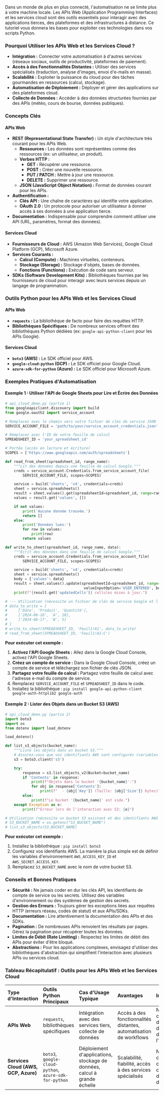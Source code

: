 Dans un monde de plus en plus connecté, l'automatisation ne se limite plus à votre machine locale. Les APIs Web (Application Programming Interfaces) et les services cloud sont des outils essentiels pour interagir avec des applications tierces, des plateformes et des infrastructures à distance. Ce tutoriel vous donnera les bases pour exploiter ces technologies dans vos scripts Python.

### Pourquoi Utiliser les APIs Web et les Services Cloud ?

* **Intégration :** Connecter votre automatisation à d'autres services (réseaux sociaux, outils de productivité, plateformes de paiement).
* **Accès à des Fonctionnalités Distantes :** Utiliser des services spécialisés (traduction, analyse d'images, envoi d'e-mails en masse).
* **Scalabilité :** Exploiter la puissance du cloud pour des tâches gourmandes en ressources (calcul, stockage).
* **Automatisation de Déploiement :** Déployer et gérer des applications sur des plateformes cloud.
* **Collecte de Données :** Accéder à des données structurées fournies par des APIs (météo, cours de bourse, données publiques).

### Concepts Clés

#### APIs Web

* **REST (Representational State Transfer) :** Un style d'architecture très courant pour les APIs Web.
    * **Ressources :** Les données sont représentées comme des ressources (ex: un utilisateur, un produit).
    * **Verbes HTTP :**
        * **GET :** Récupérer une ressource.
        * **POST :** Créer une nouvelle ressource.
        * **PUT / PATCH :** Mettre à jour une ressource.
        * **DELETE :** Supprimer une ressource.
    * **JSON (JavaScript Object Notation) :** Format de données courant pour les APIs.
* **Authentification :**
    * **Clés API :** Une chaîne de caractères qui identifie votre application.
    * **OAuth 2.0 :** Un protocole pour autoriser un utilisateur à donner accès à ses données à une application tierce.
* **Documentation :** Indispensable pour comprendre comment utiliser une API (URL, paramètres, format des données).

#### Services Cloud

* **Fournisseurs de Cloud :** AWS (Amazon Web Services), Google Cloud Platform (GCP), Microsoft Azure.
* **Services Courants :**
    * **Calcul (Compute) :** Machines virtuelles, conteneurs.
    * **Stockage (Storage) :** Stockage d'objets, bases de données.
    * **Fonctions (Functions) :** Exécution de code sans serveur.
* **SDKs (Software Development Kits) :** Bibliothèques fournies par les fournisseurs de cloud pour interagir avec leurs services depuis un langage de programmation.

### Outils Python pour les APIs Web et les Services Cloud

#### APIs Web

* **`requests` :** La bibliothèque de facto pour faire des requêtes HTTP.
* **Bibliothèques Spécifiques :** De nombreux services offrent des bibliothèques Python dédiées (ex: `google-api-python-client` pour les APIs Google).

#### Services Cloud

* **`boto3` (AWS) :** Le SDK officiel pour AWS.
* **`google-cloud-python` (GCP) :** Le SDK officiel pour Google Cloud.
* **`azure-sdk-for-python` (Azure) :** Le SDK officiel pour Microsoft Azure.

### Exemples Pratiques d'Automatisation

#### Exemple 1 : Utiliser l'API de Google Sheets pour Lire et Écrire des Données

```python
# api_cloud_demo.py (partie 1)
from googleapiclient.discovery import build
from google.oauth2 import service_account

# Remplacez avec le chemin vers votre fichier de clés de service JSON
SERVICE_ACCOUNT_FILE = 'path/to/your/service_account_credentials.json'

# Remplacez avec l'ID de votre feuille de calcul
SPREADSHEET_ID = 'your_spreadsheet_id'

# Portée (accès en lecture et écriture)
SCOPES = ['https://www.googleapis.com/auth/spreadsheets']

def read_from_sheet(spreadsheet_id, range_name):
    """Lit des données depuis une feuille de calcul Google."""
    creds = service_account.Credentials.from_service_account_file(
        SERVICE_ACCOUNT_FILE, scopes=SCOPES)

    service = build('sheets', 'v4', credentials=creds)
    sheet = service.spreadsheets()
    result = sheet.values().get(spreadsheetId=spreadsheet_id, range=range_name).execute()
    values = result.get('values', [])

    if not values:
        print('Aucune donnée trouvée.')
        return []
    else:
        print('Données lues:')
        for row in values:
            print(row)
        return values

def write_to_sheet(spreadsheet_id, range_name, data):
    """Écrit des données dans une feuille de calcul Google."""
    creds = service_account.Credentials.from_service_account_file(
        SERVICE_ACCOUNT_FILE, scopes=SCOPES)

    service = build('sheets', 'v4', credentials=creds)
    sheet = service.spreadsheets()
    body = {'values': data}
    result = sheet.values().update(spreadsheetId=spreadsheet_id, range=range_name,
                                    valueInputOption='USER_ENTERED', body=body).execute()
    print(f"{result.get('updatedCells')} cellules mises à jour.")

# --- Utilisation (nécessite un fichier de clés de service Google et l'API Google Sheets activée) ---
# data_to_write = [
#     ['Date', 'Produit', 'Quantité'],
#     ['2024-06-16', 'A', 10],
#     ['2024-06-17', 'B', 5]
# ]
# write_to_sheet(SPREADSHEET_ID, 'Feuil1!A1', data_to_write)
# read_from_sheet(SPREADSHEET_ID, 'Feuil1!A1:C')
```

**Pour exécuter cet exemple :**

1.  **Activez l'API Google Sheets :** Allez dans la Google Cloud Console, activez l'API Google Sheets.
2.  **Créez un compte de service :** Dans la Google Cloud Console, créez un compte de service et téléchargez son fichier de clés JSON.
3.  **Partagez votre feuille de calcul :** Partagez votre feuille de calcul avec l'adresse e-mail du compte de service.
4.  Remplacez `SERVICE_ACCOUNT_FILE` et `SPREADSHEET_ID` dans le code.
5.  Installez la bibliothèque : `pip install google-api-python-client google-auth-httplib2 google-auth`

#### Exemple 2 : Lister des Objets dans un Bucket S3 (AWS)

```python
# api_cloud_demo.py (partie 2)
import boto3
import os
from dotenv import load_dotenv

load_dotenv()

def list_s3_objects(bucket_name):
    """Liste les objets dans un bucket S3."""
    # Assurez-vous que vos identifiants AWS sont configurés (variables d'environnement, fichier de configuration, etc.)
    s3 = boto3.client('s3')

    try:
        response = s3.list_objects_v2(Bucket=bucket_name)
        if 'Contents' in response:
            print(f"Objets dans le bucket '{bucket_name}':")
            for obj in response['Contents']:
                print(f"  - {obj['Key']} (Taille: {obj['Size']} bytes)")
        else:
            print(f"Le bucket '{bucket_name}' est vide.")
    except Exception as e:
        print(f"Erreur lors de l'interaction avec S3: {e}")

# Utilisation (nécessite un bucket S3 existant et des identifiants AWS configurés)
# S3_BUCKET_NAME = os.getenv("S3_BUCKET_NAME")
# list_s3_objects(S3_BUCKET_NAME)
```

**Pour exécuter cet exemple :**

1.  Installez la bibliothèque : `pip install boto3`
2.  Configurez vos identifiants AWS. La manière la plus simple est de définir les variables d'environnement `AWS_ACCESS_KEY_ID` et `AWS_SECRET_ACCESS_KEY`.
3.  Remplacez `S3_BUCKET_NAME` avec le nom de votre bucket S3.

### Conseils et Bonnes Pratiques

* **Sécurité :** Ne jamais coder en dur les clés API, les identifiants de compte de service ou les secrets. Utilisez des variables d'environnement ou des systèmes de gestion des secrets.
* **Gestion des Erreurs :** Toujours gérer les exceptions liées aux requêtes HTTP (erreurs réseau, codes de statut) et aux APIs/SDKs.
* **Documentation :** Lire attentivement la documentation des APIs et des SDKs.
* **Pagination :** De nombreuses APIs renvoient les résultats par pages. Gérez la pagination pour récupérer toutes les données.
* **Limites de Débit (Rate Limiting) :** Respectez les limites de débit des APIs pour éviter d'être bloqué.
* **Abstractions :** Pour les applications complexes, envisagez d'utiliser des bibliothèques d'abstraction qui simplifient l'interaction avec plusieurs APIs ou services cloud.

### Tableau Récapitulatif : Outils pour les APIs Web et les Services Cloud

| Type d'Interaction     | Outils Python Principaux | Cas d'Usage Typique                                  | Avantages                                      | Inconvénients                                         |
| :---------------------- | :----------------------- | :--------------------------------------------------- | :--------------------------------------------- | :-------------------------------------------------- |
| **APIs Web** | `requests`, bibliothèques spécifiques | Intégration avec des services tiers, collecte de données | Accès à des fonctionnalités distantes, automatisation de workflows | Nécessite de comprendre la documentation de l'API, gestion de l'authentification |
| **Services Cloud (AWS, GCP, Azure)** | `boto3`, `google-cloud-python`, `azure-sdk-for-python` | Déploiement d'applications, stockage de données, calcul à grande échelle | Scalabilité, fiabilité, accès à des services spécialisés | Nécessite de comprendre les concepts du cloud, courbe d'apprentissage des SDKs |
